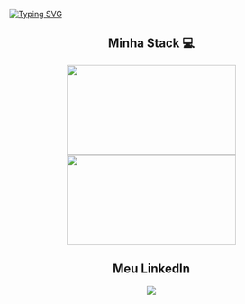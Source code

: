 [![Typing SVG](https://readme-typing-svg.demolab.com?font=Poppins&weight=500&size=60&duration=3250&color=FFFFFF&background=07122E&center=true&vCenter=true&width=1500&height=200&lines=Ol%C3%A1!+Seja+muito+bem+vindo.+%F0%9F%99%83;Meu+nome+%C3%A9+V%C3%ADtor+Arimat%C3%A9a;Sou+desenvolvedor+de+software;Completamente+Apaixonado+por+Tecnologia)](https://git.io/typing-svg)

<div align="center">
  <h2>Minha Stack 💻</h2>
  <img height="160rem" width="300rem" src="https://github-readme-stats.vercel.app/api/top-langs/?username=VitorArimatea&layout=compact&langs_count=6&theme=react"/>
  <img height="160rem" width="300rem" src="https://skillicons.dev/icons?i=html,css,js,ts,angular,react,nextjs,tailwind,java,mysql,postgresql,mongo&perline=4" />
</div>

<div align="center">
  <h2>Meu LinkedIn</h2>
  <a href="https://www.linkedin.com/in/vitorarimatea/" target="_blank">
    <img src="https://img.shields.io/badge/LinkedIn-0077B5?style=for-the-badge&logo=linkedin&logoColor=white">
  </a> 
</div>  
